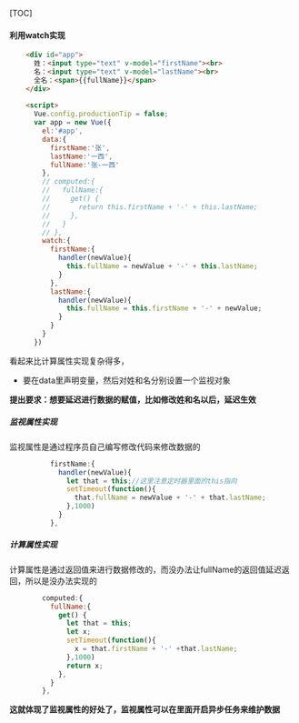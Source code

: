 [TOC]

#### 利用watch实现

```html
    <div id="app">
      姓：<input type="text" v-model="firstName"><br>
      名：<input type="text" v-model="lastName"><br>
      全名：<span>{{fullName}}</span>
    </div>
    
    <script>
      Vue.config.productionTip = false;
      var app = new Vue({
        el:'#app',
        data:{
          firstName:'张',
          lastName:'一西',
          fullName:'张-一西'
        },
        // computed:{
        //   fullName:{
        //     get() {
        //       return this.firstName + '-' + this.lastName;
        //     },
        //   }
        // },
        watch:{
          firstName:{
            handler(newValue){
              this.fullName = newValue + '-' + this.lastName;
            }
          },
          lastName:{
            handler(newValue){
              this.fullName = this.firstName + '-' + newValue;
            }
          }
        }
      })
```

看起来比计算属性实现复杂得多，

+ 要在data里声明变量，然后对姓和名分别设置一个监视对象



**提出要求：想要延迟进行数据的赋值，比如修改姓和名以后，延迟生效**

##### 监视属性实现

监视属性是通过程序员自己编写修改代码来修改数据的

```js
          firstName:{
            handler(newValue){
              let that = this;//这里注意定时器里面的this指向
              setTimeout(function(){
                that.fullName = newValue + '-' + that.lastName;
              },1000) 
            }
          },
```

##### 计算属性实现

计算属性是通过返回值来进行数据修改的，而没办法让fullName的返回值延迟返回，所以是没办法实现的

```js
        computed:{
          fullName:{
            get() {
              let that = this;
              let x;
              setTimeout(function(){
                x = that.firstName + '-' +that.lastName;
              },1000)
              return x;
            },
          }
        },
```



**这就体现了监视属性的好处了，监视属性可以在里面开启异步任务来维护数据**